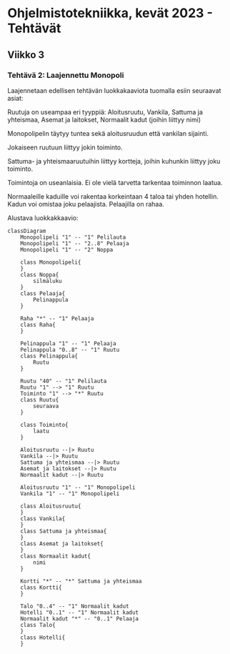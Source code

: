
# Ohjelmistotekniikka, kevät 2023 - Tehtävät
## Viikko 3
### Tehtävä 2: Laajennettu Monopoli

Laajennetaan edellisen tehtävän luokkakaaviota tuomalla esiin seuraavat asiat:

Ruutuja on useampaa eri tyyppiä: Aloitusruutu, Vankila, Sattuma ja yhteismaa, Asemat ja laitokset, Normaalit kadut (joihin liittyy nimi)

Monopolipelin täytyy tuntea sekä aloitusruudun että vankilan sijainti.

Jokaiseen ruutuun liittyy jokin toiminto.

Sattuma- ja yhteismaaruutuihin liittyy kortteja, joihin kuhunkin liittyy joku toiminto.

Toimintoja on useanlaisia. Ei ole vielä tarvetta tarkentaa toiminnon laatua.

Normaaleille kaduille voi rakentaa korkeintaan 4 taloa tai yhden hotellin. Kadun voi omistaa joku pelaajista. Pelaajilla on rahaa.

Alustava luokkakkaavio:

```mermaid
classDiagram
    Monopolipeli "1" -- "1" Pelilauta
    Monopolipeli "1" -- "2..8" Pelaaja
    Monopolipeli "1" -- "2" Noppa

    class Monopolipeli{
    }
    class Noppa{
        silmäluku
    }
    class Pelaaja{
        Pelinappula
    }

    Raha "*" -- "1" Pelaaja
    class Raha{
    }

    Pelinappula "1" -- "1" Pelaaja
    Pelinappula "0..8" -- "1" Ruutu
    class Pelinappula{
        Ruutu
    }

    Ruutu "40" -- "1" Pelilauta 
    Ruutu "1" --> "1" Ruutu
    Toiminto "1" --> "*" Ruutu
    class Ruutu{
        seuraava
    }

    class Toiminto{
        laatu
    }

    Aloitusruutu --|> Ruutu
    Vankila --|> Ruutu
    Sattuma ja yhteismaa --|> Ruutu
    Asemat ja laitokset --|> Ruutu
    Normaalit kadut --|> Ruutu

    Aloitusruutu "1" -- "1" Monopolipeli
    Vankila "1" -- "1" Monopolipeli

    class Aloitusruutu{
    }
    class Vankila{
    }
    class Sattuma ja yhteismaa{
    }
    class Asemat ja laitokset{
    }
    class Normaalit kadut{
        nimi
    }

    Kortti "*" -- "*" Sattuma ja yhteismaa 
    class Kortti{
    }

    Talo "0..4" -- "1" Normaalit kadut
    Hotelli "0..1" -- "1" Normaalit kadut
    Normaalit kadut "*" -- "0..1" Pelaaja
    class Talo{
    } 
    class Hotelli{
    }



```
